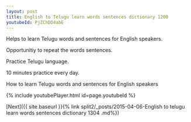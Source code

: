 ```yaml
---
layout: post
title: English to Telugu learn words sentences dictionary 1200 
youtubeId: PjZChDD4abE
---
```

 
 
Helps to learn Telugu words and sentences for English speakers.

Opportunitiy to repeat the words sentences. 

Practice Telugu language. 
 
10 minutes practice every day. 
 
How to learn Telugu words and sentences for English speakers 
 
{% include youtubePlayer.html id=page.youtubeId %}
 
 
[Next]({{ site.baseurl }}{% link  split2/_posts/2015-04-06-English to telugu learn words sentences dictionary 1304 .md%})
 
